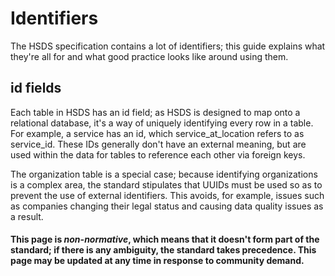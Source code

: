 Identifiers
===========

The HSDS specification contains a lot of identifiers; this guide explains what they're all for and what good practice looks like around using them. 

## id fields

Each table in HSDS has an id field; as HSDS is designed to map onto a relational database, it's a way of uniquely identifying every row in a table. For example, a service has an id, which service_at_location refers to as service_id. These IDs generally don't have an external meaning, but are used within the data for tables to reference each other via foreign keys. 

The organization table is a special case; because identifying organizations is a complex area, the standard stipulates that UUIDs must be used so as to prevent the use of external identifiers. This avoids, for example, issues such as companies changing their legal status and causing data quality issues as a result.


#### This page is *non-normative*, which means that it doesn't form part of the standard; if there is any ambiguity, the standard takes precedence. This page may be updated at any time in response to community demand.
